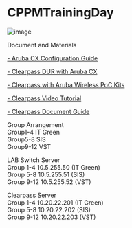 # CPPMTrainingDay

![image](https://user-images.githubusercontent.com/18340935/153616592-69444067-142a-44d6-af08-1e4e55f6f607.png)


Document and Materials

<a href="https://community.arubanetworks.com/community-home/digestviewer/viewthread?MessageKey=ee47602d-861e-407a-a269-1cd1f00725e0&CommunityKey=aa40c287-728e-4827-b062-5eff4ed6410b&tab=digestviewer&bm=ee47602d-861e-407a-a269-1cd1f00725e0#bmee47602d-861e-407a-a269-1cd1f00725e0">- Aruba CX Configuration Guide</a> 

<a href="https://community.arubanetworks.com/blogs/esupport1/2020/04/29/downloadable-user-role-configuration-in-aruba-os-cx-with-mac-authentication">- Clearpass DUR with Aruba CX</a> 

<a href="https://arubapedia.arubanetworks.com/arubapedia/index.php/File:ClearPassPoCKit_v6.7.zip">- Clearpass with Aruba Wireless PoC Kits</a> 

<a href="https://www.youtube.com/c/ABCNetworking/playlists?view=50&sort=dd&shelf_id=8">- Clearpass Video Tutorial</a> 

<a href="https://www.arubanetworks.com/techdocs/ClearPass/6.7/Aruba_DeployGd_HTML/Default.htm#About%20ClearPass/About_this_guide.htm%3FTocPath%3DAbout%2520ClearPass%7C_____1">- Clearpass Document Guide</a> 


Group Arrangement<BR>
Group1-4 IT Green<BR>
Group5-8 SIS<BR>
Group9-12 VST<BR>

LAB Switch Server<BR>
Group 1-4  10.5.255.50 (IT Green)<BR>
Group 5-8  10.5.255.51 (SIS)<BR>
Group 9-12 10.5.255.52 (VST)<BR>


Clearpass Server<BR>
Group 1-4  10.20.22.201 (IT Green)<BR>
Group 5-8  10.20.22.202 (SIS)<BR>
Group 9-12 10.20.22.203 (VST)<BR>




